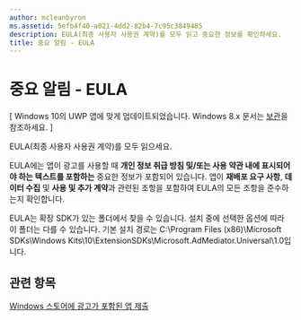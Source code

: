 ```yaml
---
author: mcleanbyron
ms.assetid: 5efb4f40-a021-4dd2-82b4-7c95c3849485
description: EULA(최종 사용자 사용권 계약)를 모두 읽고 중요한 정보를 확인하세요.
title: 중요 알림 - EULA
---
```


# 중요 알림 - EULA


\[ Windows 10의 UWP 앱에 맞게 업데이트되었습니다. Windows 8.x 문서는 [보관](http://go.microsoft.com/fwlink/p/?linkid=619132)을 참조하세요. \]

EULA(최종 사용자 사용권 계약)를 모두 읽으세요.

EULA에는 앱이 광고를 사용할 때 **개인 정보 취급 방침 및/또는 사용 약관 내에 표시되어야 하는 텍스트를 포함하는** 중요한 정보가 포함되어 있습니다. 앱이 **재배포 요구 사항**, **데이터 수집** 및 **사용 및 추가 계약**과 관련된 조항을 포함하여 EULA의 모든 조항을 준수하는지 확인합니다.

EULA는 확장 SDK가 있는 폴더에서 찾을 수 있습니다. 설치 중에 선택한 옵션에 따라 이 폴더는 다를 수 있습니다. 기본 설치 경로는 C:\\Program Files (x86)\\Microsoft SDKs\\Windows Kits\\10\\ExtensionSDKs\\Microsoft.AdMediator.Universal\\1.0입니다.

## 관련 항목

[Windows 스토어에 광고가 포함된 앱 제출](submit-an-app-with-ads-to-the-windows-store.md)

 

 


<!--HONumber=May16_HO2-->


